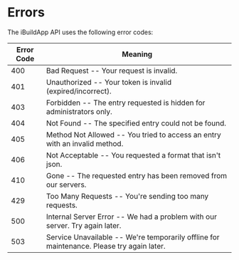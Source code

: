# Errors

The iBuildApp API uses the following error codes:


Error Code | Meaning
---------- | -------
400 | Bad Request -- Your request is invalid.
401 | Unauthorized -- Your token is invalid (expired/incorrect).
403 | Forbidden -- The entry requested is hidden for administrators only.
404 | Not Found -- The specified entry could not be found.
405 | Method Not Allowed -- You tried to access an entry with an invalid method.
406 | Not Acceptable -- You requested a format that isn't json.
410 | Gone -- The requested entry has been removed from our servers.
429 | Too Many Requests -- You're sending too many requests.
500 | Internal Server Error -- We had a problem with our server. Try again later.
503 | Service Unavailable -- We're temporarily offline for maintenance. Please try again later.
